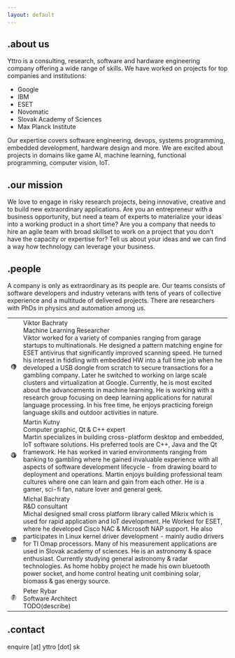 ```yaml
---
layout: default
---
```

## .about us

Yttro is a consulting, research, software and hardware engineering company offering a wide range of skills. We have worked on projects for top companies and institutions:

* Google
* IBM
* ESET
* Novomatic
* Slovak Academy of Sciences
* Max Planck Institute

Our expertise covers software engineering, devops, systems programming, embedded development, hardware design and more. We are excited about projects in domains like game AI, machine learning, functional programming, computer vision, IoT.


## .our mission

We love to engage in risky research projects, being innovative, creative and to build new extraordinary applications. Are you an entrepreneur with a business opportunity, but need a team of experts to materialize your ideas into a working product in a short time? Are you a company that needs to hire an agile team with broad skillset to work on a project that you don’t have the capacity or expertise for? Tell us about your ideas and we can find a way how technology can leverage your business.

## .people

A company is only as extraordinary as its people are. Our teams consists of software developers and industry veterans with tens of years of collective experience and a multitude of delivered projects. There are researchers with PhDs in physics and automation among us.

| | |
|-|-|
| ![Viktor's headshot][viktor_pic] | Viktor Bachraty<br>Machine Learning Researcher<br>Viktor worked for a variety of companies ranging from garage startups to multinationals. He designed a pattern matching engine for ESET antivirus that significantly improved scanning speed. He turned his interest in fiddling with embedded HW into a full time job when he developed a USB dongle from scratch to secure transactions for a gambling company. Later he switched to working on large scale clusters and virtualization at Google. Currently, he is most excited about the advancements in machine learning. He is working with a research group focusing on deep learning applications for natural language processing. In his free time, he enjoys practicing foreign language skills and outdoor activities in nature. |
| ![Martin's headshot][martin_pic] | Martin Kutny<br>Computer graphic, Qt & C++ expert<br>Martin specializes in building cross-platform desktop and embedded, IoT software solutions. His preferred tools are C++, Java and the Qt framework. He has worked in varied environments ranging from banking to gambling where he gained invaluable experience with all aspects of software development lifecycle - from drawing board to deployment and operations. Martin enjoys building professional team cultures where one can learn and gain from each other. He is a gamer, sci-fi fan, nature lover and general geek. |
| ![Michal's headshot][michal_pic] | Michal Bachraty<br>R&D consultant<br>Michal designed small cross platform library called Mikrix which is used for rapid application and IoT development. He Worked for ESET, where he developed Cisco NAC & Microsoft NAP support. He also participates in Linux kernel driver development - mainly audio drivers for TI Omap processors. Many of his measurement applications are used in Slovak academy of sciences. He is an astronomy & space enthusiast. Currently studying general astronomy & radar technologies. As home hobby project he made his own bluetooth power socket, and home control heating unit combining solar, biomass & gas energy source. |
| ![Peter's headshot][peter_pic] | Peter Rybar<br>Software Architect<br>TODO(describe) |


[viktor_pic]: images/viktor.png
[michal_pic]: images/michal.png
[martin_pic]: images/martin.png
[peter_pic]: images/peter.png

## .contact

enquire [at] yttro [dot] sk